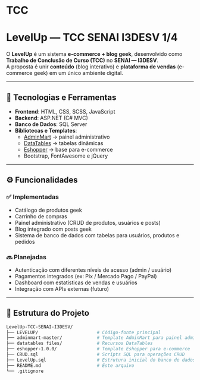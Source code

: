 # TCC

#  LevelUp — TCC SENAI I3DESV  1/4

O **LevelUp** é um sistema **e-commerce + blog geek**, desenvolvido como **Trabalho de Conclusão de Curso (TCC)** no **SENAI — I3DESV**.  
A proposta é unir **conteúdo** (blog interativo) e **plataforma de vendas** (e-commerce geek) em um único ambiente digital.

---

## 🚀 Tecnologias e Ferramentas

- **Frontend**: HTML, CSS, SCSS, JavaScript  
- **Backend**: ASP.NET (C# MVC) 
- **Banco de Dados**: SQL Server 
- **Bibliotecas e Templates**:
  - [AdminMart](https://wrappixel.com/templates/adminmart/) → painel administrativo  
  - [DataTables](https://datatables.net/) → tabelas dinâmicas  
  - [Eshopper](https://getbootstrap.com/) → base para e-commerce  
  - Bootstrap, FontAwesome e jQuery  

---

## ⚙️ Funcionalidades

### ✅ Implementadas
- Catálogo de produtos geek  
- Carrinho de compras  
- Painel administrativo (CRUD de produtos, usuários e posts)  
- Blog integrado com posts geek  
- Sistema de banco de dados com tabelas para usuários, produtos e pedidos  

### 🔜 Planejadas
- Autenticação com diferentes níveis de acesso (admin / usuário)  
- Pagamentos integrados (ex: Pix / Mercado Pago / PayPal)  
- Dashboard com estatísticas de vendas e usuários  
- Integração com APIs externas (futuro)  

---

## 📂 Estrutura do Projeto

```bash
LevelUp-TCC-SENAI-I3DESV/
├── LEVELUP/                      # Código-fonte principal
├── adminmart-master/             # Template AdminMart para painel administrativo
├── datatables files/             # Recursos DataTables
├── eshopper-1.0.0/               # Template Eshopper para e-commerce
├── CRUD.sql                      # Scripts SQL para operações CRUD
├── LevelUp.sql                   # Estrutura inicial do banco de dados
├── README.md                     # Este arquivo
└── .gitignore
